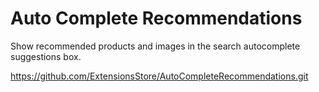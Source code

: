 Auto Complete Recommendations
=============================
Show recommended products and images in the search autocomplete suggestions box.

https://github.com/ExtensionsStore/AutoCompleteRecommendations.git